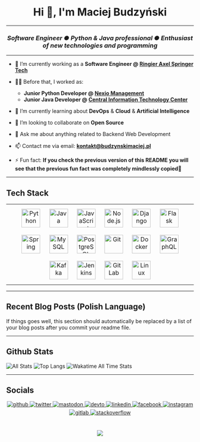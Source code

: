 # <div align="center">Hi 👋, I'm Maciej Budzyński</div>  
<hr/>


### <div align="center">*Software Engineer ● Python & Java professional ● Enthusiast of new technologies and programming*</div>  
<hr/>


-  🔭 I’m currently working as a **Software Engineer @ [Ringier Axel Springer Tech](https://tech.ringieraxelspringer.com/)**  
  

- 👨‍💼 Before that, I worked as:
  - **Junior Python Developer @ [Nexio Management](https://nexio.pl/)**
  - **Junior Java Developer @ [Central Information Technology Center](https://www.coi.gov.pl/)**


  
  

- 🌱 I’m currently learning about **DevOps** & **Cloud** & **Artificial Intelligence**  
  

- 👯 I’m looking to collaborate on **Open Source**  
  

- 💬 Ask me about anything related to Backend Web Development  
  

- 📫 Contact me via email: **kontakt@budzynskimaciej.pl**  
  

- ⚡ Fun fact: **If you check the previous version of this README you will see that the previous fun fact was completely mindlessly copied**🤫  
  

<hr/>


## Tech Stack  
<table><tr><td valign="top" width="100%">

<div align="center">  
<a href="https://www.python.org/" target="_blank"><img style="margin: 10px" src="https://profilinator.rishav.dev/skills-assets/python-original.svg" alt="Python" height="50" /></a>  
<a href="https://www.java.com/" target="_blank"><img style="margin: 10px" src="https://profilinator.rishav.dev/skills-assets/java-original-wordmark.svg" alt="Java" height="50" /></a>  
<a href="https://www.javascript.com/" target="_blank"><img style="margin: 10px" src="https://profilinator.rishav.dev/skills-assets/javascript-original.svg" alt="JavaScript" height="50" /></a>  
<a href="https://nodejs.org/" target="_blank"><img style="margin: 10px" src="https://profilinator.rishav.dev/skills-assets/nodejs-original-wordmark.svg" alt="Node.js" height="50" /></a>  
<a href="https://www.djangoproject.com/" target="_blank"><img style="margin: 10px" src="https://profilinator.rishav.dev/skills-assets/django-original.svg" alt="Django" height="50" /></a>  
<a href="https://flask.palletsprojects.com/" target="_blank"><img style="margin: 10px" src="https://profilinator.rishav.dev/skills-assets/flask.png" alt="Flask" height="50" /></a>  
<a href="https://docs.spring.io/spring-framework/docs/3.0.x/reference/expressions.html#:~:text=The%20Spring%20Expression%20Language%20(SpEL,and%20basic%20string%20templating%20functionality." target="_blank"><img style="margin: 10px" src="https://profilinator.rishav.dev/skills-assets/springio-icon.svg" alt="Spring" height="50" /></a>  
<a href="https://www.mysql.com/" target="_blank"><img style="margin: 10px" src="https://profilinator.rishav.dev/skills-assets/mysql-original-wordmark.svg" alt="MySQL" height="50" /></a>  
<a href="https://www.postgresql.org/" target="_blank"><img style="margin: 10px" src="https://profilinator.rishav.dev/skills-assets/postgresql-original-wordmark.svg" alt="PostgreSQL" height="50" /></a>  
<a href="https://github.com/" target="_blank"><img style="margin: 10px" src="https://profilinator.rishav.dev/skills-assets/git-scm-icon.svg" alt="Git" height="50" /></a>  
<a href="https://www.docker.com/" target="_blank"><img style="margin: 10px" src="https://profilinator.rishav.dev/skills-assets/docker-original-wordmark.svg" alt="Docker" height="50" /></a>  
<a href="https://graphql.org/" target="_blank"><img style="margin: 10px" src="https://profilinator.rishav.dev/skills-assets/graphql.png" alt="GraphQL" height="50" /></a>  
<a href="https://kafka.apache.org/" target="_blank"><img style="margin: 10px" src="https://profilinator.rishav.dev/skills-assets/apache_kafka-icon.svg" alt="Kafka" height="50" /></a>  
<a href="https://www.jenkins.io/" target="_blank"><img style="margin: 10px" src="https://profilinator.rishav.dev/skills-assets/jenkins-icon.svg" alt="Jenkins" height="50" /></a>  
<a href="https://about.gitlab.com/" target="_blank"><img style="margin: 10px" src="https://profilinator.rishav.dev/skills-assets/gitlab.svg" alt="GitLab" height="50" /></a>  
<a href="https://www.linux.org/" target="_blank"><img style="margin: 10px" src="https://profilinator.rishav.dev/skills-assets/linux-original.svg" alt="Linux" height="50" /></a>  
</div>
</td></tr></table>  

<hr/>

<!--- TODO 
## Projects:
### Main:
- UnderConstruction
### Proof of Concept:
- UnderConstruction
### Rectuitment tasks:
- UnderConstruction
<hr/>
--->


## Recent Blog Posts (Polish Language) 
<!-- BLOG-POST-LIST:START -->  
If things goes well, this section should automatically be replaced by a list of your blog posts after you commit your readme file. 
<!-- BLOG-POST-LIST:END -->  

<hr/>


## Github Stats  
![All Stats](https://github-readme-stats.vercel.app/api?username=BudzynskiMaciej&show_icons=true&include_all_commits=true&count_private=true&custom_title=BudzynskiMaciej%20-%20Github%20Stats)
![Top Langs](https://github-readme-stats.vercel.app/api/top-langs/?username=BudzynskiMaciej&layout=compact)
![Wakatime All Time Stats](https://github-readme-stats.vercel.app/api/wakatime?username=BudzynskiMaciej&layout=compact&custom_title=Wakatime%20-%20All%20Time%20Stats)
 
<hr/>


## Socials  
<div align="center">
<a href="https://github.com/BudzynskiMaciej" target="_blank">
<img src=https://img.shields.io/badge/github-%2324292e.svg?&style=for-the-badge&logo=github&logoColor=white alt=github style="margin-bottom: 5px;" />
</a>
<a href="https://twitter.com/BudzynskiMaciek" target="_blank">
<img src=https://img.shields.io/badge/twitter-%2300acee.svg?&style=for-the-badge&logo=twitter&logoColor=white alt=twitter style="margin-bottom: 5px;" />
</a>
<a href="https://mastodon.social/@BudzynskiMaciej" target="_blank">
<img src=https://img.shields.io/badge/mastodon-349eeb.svg?&style=for-the-badge&logo=mastodon&logoColor=white alt=mastodon style="margin-bottom: 5px;" />
</a>
<a href="https://dev.to/BudzynskiMaciej" target="_blank">
<img src=https://img.shields.io/badge/dev.to-%2308090A.svg?&style=for-the-badge&logo=dev.to&logoColor=white alt=devto style="margin-bottom: 5px;" />
</a>
<a href="https://linkedin.com/in/BudzynskiMaciej" target="_blank">
<img src=https://img.shields.io/badge/linkedin-%231E77B5.svg?&style=for-the-badge&logo=linkedin&logoColor=white alt=linkedin style="margin-bottom: 5px;" />
</a>
<a href="https://www.facebook.com/maciej.budzynski1" target="_blank">
<img src=https://img.shields.io/badge/facebook-%232E87FB.svg?&style=for-the-badge&logo=facebook&logoColor=white alt=facebook style="margin-bottom: 5px;" />
</a>
<a href="https://instagram.com/budzynski_maciej" target="_blank">
<img src=https://img.shields.io/badge/instagram-%23000000.svg?&style=for-the-badge&logo=instagram&logoColor=white alt=instagram style="margin-bottom: 5px;" />
</a>
<a href="https://gitlab.com/BudzynskiMaciej" target="_blank">
<img src=https://img.shields.io/badge/gitlab-330F63.svg?&style=for-the-badge&logo=gitlab&logoColor=white alt=gitlab style="margin-bottom: 5px;" />
</a>
<a href="https://stackoverflow.com/users/6785124/maciej-budzyński" target="_blank">
<img src=https://img.shields.io/badge/stackoverflow-%23F28032.svg?&style=for-the-badge&logo=stackoverflow&logoColor=white alt=stackoverflow style="margin-bottom: 5px;" />
</a>  
</div>  
  

<br/>  
 

<br/>  

<div align="center">
<img src="https://komarev.com/ghpvc/?username=BudzynskiMaciej&&style=flat-square" align="center" />
</div>  
  

<br/>  

  

<br/>  


<br />
